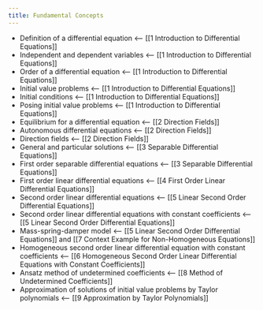 ```yaml
---
title: Fundamental Concepts
---
```


- Definition of a differential equation <-- [[1 Introduction to Differential Equations]]
- Independent and dependent variables <-- [[1 Introduction to Differential Equations]]
- Order of a differential equation <-- [[1 Introduction to Differential Equations]]
- Initial value problems <-- [[1 Introduction to Differential Equations]]
- Initial conditions <-- [[1 Introduction to Differential Equations]]
- Posing initial value problems <-- [[1 Introduction to Differential Equations]]
- Equilibrium for a differential equation <-- [[2 Direction Fields]]
- Autonomous differential equations <-- [[2 Direction Fields]]
- Direction fields <-- [[2 Direction Fields]]
- General and particular solutions <-- [[3 Separable Differential Equations]]
- First order separable differential equations <-- [[3 Separable Differential Equations]]
- First order linear differential equations <-- [[4 First Order Linear Differential Equations]]
- Second order linear differential equations <-- [[5 Linear Second Order Differential Equations]]
- Second order linear differential equations with constant coefficients <-- [[5 Linear Second Order Differential Equations]]
- Mass-spring-damper model <-- [[5 Linear Second Order Differential Equations]] and [[7 Context Example for Non-Homogeneous Equations]]
- Homogeneous second order linear differential equation with constant coefficients <-- [[6 Homogeneous Second Order Linear Differential Equations with Constant Coefficients]]
- Ansatz method of undetermined coefficients <-- [[8 Method of Undetermined Coefficients]]
- Approximation of solutions of initial value problems by Taylor polynomials <-- [[9 Approximation by Taylor Polynomials]]
